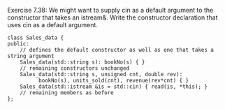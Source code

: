 Exercise 7.38: We might want to supply cin as a default argument to the
constructor that takes an istream&. Write the constructor declaration that
uses cin as a default argument.

```
class Sales_data {
public:
    // defines the default constructor as well as one that takes a string argument
    Sales_data(std::string s): bookNo(s) { }
    // remaining constructors unchanged
    Sales_data(std::string s, unsigned cnt, double rev):
          bookNo(s), units_sold(cnt), revenue(rev*cnt) { }
    Sales_data(std::istream &is = std::cin) { read(is, *this); }
    // remaining members as before
};
```
